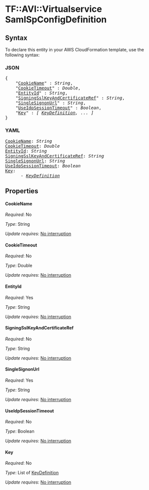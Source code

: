 # TF::AVI::Virtualservice SamlSpConfigDefinition

## Syntax

To declare this entity in your AWS CloudFormation template, use the following syntax:

### JSON

<pre>
{
    "<a href="#cookiename" title="CookieName">CookieName</a>" : <i>String</i>,
    "<a href="#cookietimeout" title="CookieTimeout">CookieTimeout</a>" : <i>Double</i>,
    "<a href="#entityid" title="EntityId">EntityId</a>" : <i>String</i>,
    "<a href="#signingsslkeyandcertificateref" title="SigningSslKeyAndCertificateRef">SigningSslKeyAndCertificateRef</a>" : <i>String</i>,
    "<a href="#singlesignonurl" title="SingleSignonUrl">SingleSignonUrl</a>" : <i>String</i>,
    "<a href="#useidpsessiontimeout" title="UseIdpSessionTimeout">UseIdpSessionTimeout</a>" : <i>Boolean</i>,
    "<a href="#key" title="Key">Key</a>" : <i>[ <a href="keydefinition.md">KeyDefinition</a>, ... ]</i>
}
</pre>

### YAML

<pre>
<a href="#cookiename" title="CookieName">CookieName</a>: <i>String</i>
<a href="#cookietimeout" title="CookieTimeout">CookieTimeout</a>: <i>Double</i>
<a href="#entityid" title="EntityId">EntityId</a>: <i>String</i>
<a href="#signingsslkeyandcertificateref" title="SigningSslKeyAndCertificateRef">SigningSslKeyAndCertificateRef</a>: <i>String</i>
<a href="#singlesignonurl" title="SingleSignonUrl">SingleSignonUrl</a>: <i>String</i>
<a href="#useidpsessiontimeout" title="UseIdpSessionTimeout">UseIdpSessionTimeout</a>: <i>Boolean</i>
<a href="#key" title="Key">Key</a>: <i>
      - <a href="keydefinition.md">KeyDefinition</a></i>
</pre>

## Properties

#### CookieName

_Required_: No

_Type_: String

_Update requires_: [No interruption](https://docs.aws.amazon.com/AWSCloudFormation/latest/UserGuide/using-cfn-updating-stacks-update-behaviors.html#update-no-interrupt)

#### CookieTimeout

_Required_: No

_Type_: Double

_Update requires_: [No interruption](https://docs.aws.amazon.com/AWSCloudFormation/latest/UserGuide/using-cfn-updating-stacks-update-behaviors.html#update-no-interrupt)

#### EntityId

_Required_: Yes

_Type_: String

_Update requires_: [No interruption](https://docs.aws.amazon.com/AWSCloudFormation/latest/UserGuide/using-cfn-updating-stacks-update-behaviors.html#update-no-interrupt)

#### SigningSslKeyAndCertificateRef

_Required_: No

_Type_: String

_Update requires_: [No interruption](https://docs.aws.amazon.com/AWSCloudFormation/latest/UserGuide/using-cfn-updating-stacks-update-behaviors.html#update-no-interrupt)

#### SingleSignonUrl

_Required_: Yes

_Type_: String

_Update requires_: [No interruption](https://docs.aws.amazon.com/AWSCloudFormation/latest/UserGuide/using-cfn-updating-stacks-update-behaviors.html#update-no-interrupt)

#### UseIdpSessionTimeout

_Required_: No

_Type_: Boolean

_Update requires_: [No interruption](https://docs.aws.amazon.com/AWSCloudFormation/latest/UserGuide/using-cfn-updating-stacks-update-behaviors.html#update-no-interrupt)

#### Key

_Required_: No

_Type_: List of <a href="keydefinition.md">KeyDefinition</a>

_Update requires_: [No interruption](https://docs.aws.amazon.com/AWSCloudFormation/latest/UserGuide/using-cfn-updating-stacks-update-behaviors.html#update-no-interrupt)


